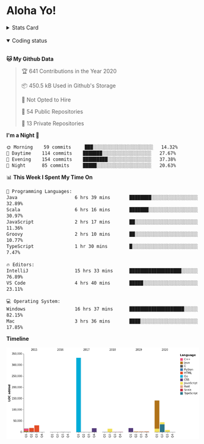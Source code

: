 # Aloha Yo!

<details>
<summary>Stats Card</summary>
 
[![Anurag's github stats](https://github-readme-stats.vercel.app/api?username=GarfieldZHU&show_icons=true&theme=tokyonight)](https://github.com/anuraghazra/github-readme-stats)
 
</details>

<br/>

<details open>

<summary>Coding status</summary>

<br/>

<!--START_SECTION:waka-->
**🐱 My Github Data** 

> 🏆 641 Contributions in the Year 2020
 > 
> 📦 450.5 kB Used in Github's Storage 
 > 
> 🚫 Not Opted to Hire
 > 
> 📜 54 Public Repositories
 > 
> 🔑 13 Private Repositories 

**I'm a Night 🦉** 

```text
🌞 Morning    59 commits     ███░░░░░░░░░░░░░░░░░░░░░░   14.32% 
🌆 Daytime    114 commits    ███████░░░░░░░░░░░░░░░░░░   27.67% 
🌃 Evening    154 commits    █████████░░░░░░░░░░░░░░░░   37.38% 
🌙 Night      85 commits     █████░░░░░░░░░░░░░░░░░░░░   20.63%

```


📊 **This Week I Spent My Time On** 

```text
💬 Programming Languages: 
Java                     6 hrs 39 mins       ████████░░░░░░░░░░░░░░░░░   32.89% 
Scala                    6 hrs 16 mins       ███████░░░░░░░░░░░░░░░░░░   30.97% 
JavaScript               2 hrs 17 mins       ██░░░░░░░░░░░░░░░░░░░░░░░   11.36% 
Groovy                   2 hrs 10 mins       ██░░░░░░░░░░░░░░░░░░░░░░░   10.77% 
TypeScript               1 hr 30 mins        █░░░░░░░░░░░░░░░░░░░░░░░░   7.47%

🔥 Editors: 
IntelliJ                 15 hrs 33 mins      ███████████████████░░░░░░   76.89% 
VS Code                  4 hrs 40 mins       █████░░░░░░░░░░░░░░░░░░░░   23.11%

💻 Operating System: 
Windows                  16 hrs 37 mins      ████████████████████░░░░░   82.15% 
Mac                      3 hrs 36 mins       ████░░░░░░░░░░░░░░░░░░░░░   17.85%

```

**Timeline**

![Chart not found](https://github.com/GarfieldZHU/GarfieldZHU/blob/master/charts/bar_graph.png) 


<!--END_SECTION:waka-->

</details>
